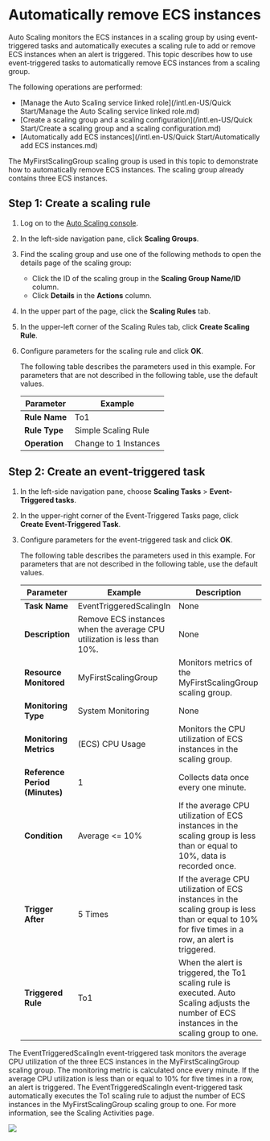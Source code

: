 # Automatically remove ECS instances

Auto Scaling monitors the ECS instances in a scaling group by using event-triggered tasks and automatically executes a scaling rule to add or remove ECS instances when an alert is triggered. This topic describes how to use event-triggered tasks to automatically remove ECS instances from a scaling group.

The following operations are performed:

-   [Manage the Auto Scaling service linked role](/intl.en-US/Quick Start/Manage the Auto Scaling service linked role.md)
-   [Create a scaling group and a scaling configuration](/intl.en-US/Quick Start/Create a scaling group and a scaling configuration.md)
-   [Automatically add ECS instances](/intl.en-US/Quick Start/Automatically add ECS instances.md)

The MyFirstScalingGroup scaling group is used in this topic to demonstrate how to automatically remove ECS instances. The scaling group already contains three ECS instances.

## Step 1: Create a scaling rule

1.  Log on to the [Auto Scaling console](https://essnew.console.aliyun.com/).

2.  In the left-side navigation pane, click **Scaling Groups**.

3.  Find the scaling group and use one of the following methods to open the details page of the scaling group:

    -   Click the ID of the scaling group in the **Scaling Group Name/ID** column.
    -   Click **Details** in the **Actions** column.
4.  In the upper part of the page, click the **Scaling Rules** tab.

5.  In the upper-left corner of the Scaling Rules tab, click **Create Scaling Rule**.

6.  Configure parameters for the scaling rule and click **OK**.

    The following table describes the parameters used in this example. For parameters that are not described in the following table, use the default values.

    |Parameter|Example|
    |---------|-------|
    |**Rule Name**|To1|
    |**Rule Type**|Simple Scaling Rule|
    |**Operation**|Change to 1 Instances|


## Step 2: Create an event-triggered task

1.  In the left-side navigation pane, choose **Scaling Tasks** \> **Event-Triggered tasks**.

2.  In the upper-right corner of the Event-Triggered Tasks page, click **Create Event-Triggered Task**.

3.  Configure parameters for the event-triggered task and click **OK**.

    The following table describes the parameters used in this example. For parameters that are not described in the following table, use the default values.

    |Parameter|Example|Description|
    |---------|-------|-----------|
    |**Task Name**|EventTriggeredScalingIn|None|
    |**Description**|Remove ECS instances when the average CPU utilization is less than 10%.|None|
    |**Resource Monitored**|MyFirstScalingGroup|Monitors metrics of the MyFirstScalingGroup scaling group.|
    |**Monitoring Type**|System Monitoring|None|
    |**Monitoring Metrics**|\(ECS\) CPU Usage|Monitors the CPU utilization of ECS instances in the scaling group.|
    |**Reference Period \(Minutes\)**|1|Collects data once every one minute.|
    |**Condition**|Average <= 10%|If the average CPU utilization of ECS instances in the scaling group is less than or equal to 10%, data is recorded once.|
    |**Trigger After**|5 Times|If the average CPU utilization of ECS instances in the scaling group is less than or equal to 10% for five times in a row, an alert is triggered.|
    |**Triggered Rule**|To1|When the alert is triggered, the To1 scaling rule is executed. Auto Scaling adjusts the number of ECS instances in the scaling group to one.|


The EventTriggeredScalingIn event-triggered task monitors the average CPU utilization of the three ECS instances in the MyFirstScalingGroup scaling group. The monitoring metric is calculated once every minute. If the average CPU utilization is less than or equal to 10% for five times in a row, an alert is triggered. The EventTriggeredScalingIn event-triggered task automatically executes the To1 scaling rule to adjust the number of ECS instances in the MyFirstScalingGroup scaling group to one. For more information, see the Scaling Activities page.

![](https://static-aliyun-doc.oss-cn-hangzhou.aliyuncs.com/assets/img/en-US/8940317951/p68070.png)

